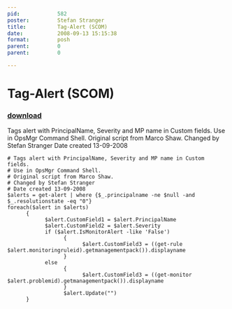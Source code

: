 ```yaml
---
pid:            582
poster:         Stefan Stranger
title:          Tag-Alert (SCOM)
date:           2008-09-13 15:15:38
format:         posh
parent:         0
parent:         0

---
```


# Tag-Alert (SCOM)

### [download](582.ps1)

Tags alert with PrincipalName, Severity and MP name in Custom fields.
Use in OpsMgr Command Shell.
Original script from Marco Shaw.
Changed by Stefan Stranger
Date created 13-09-2008

```posh
# Tags alert with PrincipalName, Severity and MP name in Custom fields.
# Use in OpsMgr Command Shell.
# Original script from Marco Shaw.
# Changed by Stefan Stranger
# Date created 13-09-2008
$alerts = get-alert | where {$_.principalname -ne $null -and $_.resolutionstate -eq "0"}
foreach($alert in $alerts)
      { 
            $alert.CustomField1 = $alert.PrincipalName 
            $alert.CustomField2 = $alert.Severity 
            if ($alert.IsMonitorAlert -like 'False') 
                  { 
                        $alert.CustomField3 = ((get-rule $alert.monitoringruleid).getmanagementpack()).displayname 
                  } 
            else 
                  { 
                        $alert.CustomField3 = ((get-monitor $alert.problemid).getmanagementpack()).displayname 
                  } 
                  $alert.Update("") 
      }
```
